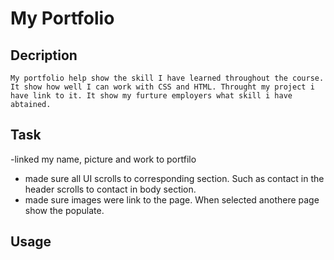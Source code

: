 # My Portfolio

## Decription

    My portfolio help show the skill I have learned throughout the course. It show how well I can work with CSS and HTML. Throught my project i have link to it. It show my furture employers what skill i have abtained.

## Task

-linked my name, picture and work to portfilo
- made sure all UI scrolls to corresponding section. Such as contact in the header scrolls to contact in body section.
- made sure images were link to the page. When selected anothere page show the populate.

## Usage
